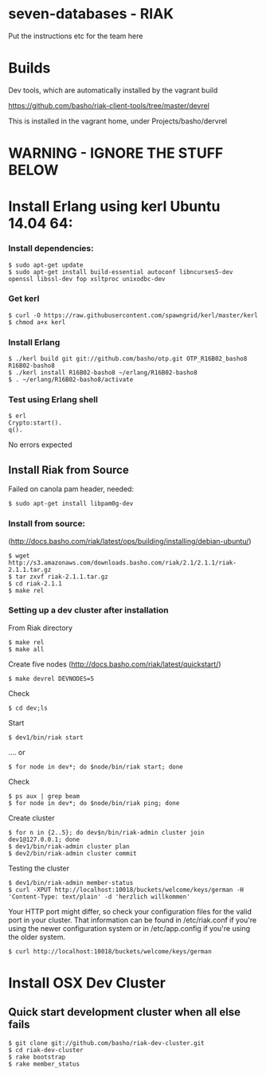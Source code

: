 # seven-databases - RIAK

Put the instructions etc for the team here

# Builds

Dev tools, which are automatically installed by the vagrant build

https://github.com/basho/riak-client-tools/tree/master/devrel

This is installed in the vagrant home, under Projects/basho/dervrel










# WARNING - IGNORE THE STUFF BELOW
 
# Install Erlang using kerl Ubuntu 14.04 64:
### Install dependencies:
```
$ sudo apt-get update
$ sudo apt-get install build-essential autoconf libncurses5-dev openssl libssl-dev fop xsltproc unixodbc-dev
```

### Get kerl
```
$ curl -O https://raw.githubusercontent.com/spawngrid/kerl/master/kerl
$ chmod a+x kerl
```

### Install Erlang
```
$ ./kerl build git git://github.com/basho/otp.git OTP_R16B02_basho8 R16B02-basho8
$ ./kerl install R16B02-basho8 ~/erlang/R16B02-basho8
$ . ~/erlang/R16B02-basho8/activate
```

### Test using Erlang shell
```
$ erl
Crypto:start().
q().
```
No errors expected

## Install Riak from Source
Failed on canola pam header, needed:
```
$ sudo apt-get install libpam0g-dev
```

### Install from source:
(http://docs.basho.com/riak/latest/ops/building/installing/debian-ubuntu/)
```
$ wget http://s3.amazonaws.com/downloads.basho.com/riak/2.1/2.1.1/riak-2.1.1.tar.gz
$ tar zxvf riak-2.1.1.tar.gz
$ cd riak-2.1.1
$ make rel
```

### Setting up a dev cluster after installation
From Riak directory
```
$ make rel
$ make all
```

Create five nodes
(http://docs.basho.com/riak/latest/quickstart/)
```
$ make devrel DEVNODES=5
```

Check
```
$ cd dev;ls
```

Start
```
$ dev1/bin/riak start
```
…. or
```
$ for node in dev*; do $node/bin/riak start; done
```

Check
```
$ ps aux | grep beam
$ for node in dev*; do $node/bin/riak ping; done
```

Create cluster
```
$ for n in {2..5}; do dev$n/bin/riak-admin cluster join dev1@127.0.0.1; done
$ dev1/bin/riak-admin cluster plan
$ dev2/bin/riak-admin cluster commit
```

Testing the cluster
```
$ dev1/bin/riak-admin member-status
$ curl -XPUT http://localhost:10018/buckets/welcome/keys/german -H 'Content-Type: text/plain' -d 'herzlich willkommen'
```

Your HTTP port might differ, so check your configuration files for the valid port in your cluster. That information can be found in /etc/riak.conf if you're using the newer configuration system or in /etc/app.config if you're using the older system.
```
$ curl http://localhost:10018/buckets/welcome/keys/german
```


# Install OSX Dev Cluster
## Quick start development cluster when all else fails
```
$ git clone git://github.com/basho/riak-dev-cluster.git
$ cd riak-dev-cluster
$ rake bootstrap
$ rake member_status
```